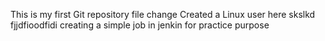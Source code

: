 This is my first Git repository file change
Created a Linux user here
skslkd fjjdfioodfidi
creating a simple job in jenkin for practice purpose

